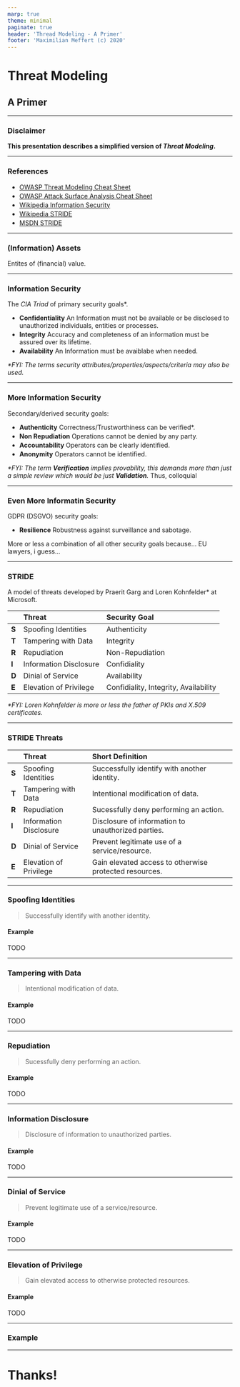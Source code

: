 ```yaml
---
marp: true
theme: minimal
paginate: true
header: 'Thread Modeling - A Primer'
footer: 'Maximilian Meffert (c) 2020'
---
```


# Threat Modeling
## A Primer

---

### Disclaimer

**This presentation describes a simplified version of _Threat Modeling_.**

---

### References

* [OWASP Threat Modeling Cheat Sheet](https://cheatsheetseries.owasp.org/cheatsheets/Threat_Modeling_Cheat_Sheet.html)
* [OWASP Attack Surface Analysis Cheat Sheet](https://cheatsheetseries.owasp.org/cheatsheets/Attack_Surface_Analysis_Cheat_Sheet.html)
* [Wikipedia Information Security](https://en.wikipedia.org/wiki/Information_security)
* [Wikipedia STRIDE](https://en.wikipedia.org/wiki/STRIDE_%28security%29)
* [MSDN STRIDE](https://docs.microsoft.com/en-us/previous-versions/commerce-server/ee823878(v=cs.20)?redirectedfrom=MSDN)

---

### (Information) Assets
Entites of (financial) value.

---

<style scoped>
li {
    margin: 3px
}
</style>

### Information Security

The _CIA Triad_ of primary security goals*.

* __Confidentiality__
An Information must not be available or be disclosed to unauthorized individuals, entities or processes.
* __Integrity__
Accuracy and completeness of an information must be assured over its lifetime.
* __Availability__
An Information must be avaiblabe when needed.

_*FYI: The terms security attributes/properties/aspects/criteria may also be used._

---

<style scoped>
li {
    margin: 3px
}
</style>

### More Information Security

Secondary/derived security goals:

* __Authenticity__
Correctness/Trustworthiness can be verified*.
* __Non Repudiation__
Operations cannot be denied by any party.
* __Accountability__
Operators can be clearly identified.
* __Anonymity__
Operators cannot be identified.

_*FYI: The term **Verification** implies provability, this demands more than just a simple review which would be just **Validation**._ Thus,  colloquial 

---

### Even More Informatin Security

GDPR (DSGVO) security goals:

* __Resilience__
Robustness against surveillance and sabotage.

More or less a combination of all other security goals because... EU lawyers, i guess...

---

### STRIDE

A model of threats developed by Praerit Garg and Loren Kohnfelder* at Microsoft.

|| Threat | Security Goal | 
|:-|:-|:-|
| __S__ | Spoofing Identities | Authenticity |
| __T__ | Tampering with Data | Integrity |
| __R__ | Repudiation | Non-Repudiation|
| __I__ | Information Disclosure | Confidiality |
| __D__ | Dinial of Service | Availability |
| __E__ | Elevation of Privilege | Confidiality, Integrity, Availability |

_*FYI: Loren Kohnfelder is more or less the father of PKIs and X.509 certificates._

---
### STRIDE Threats

|| Threat | Short Definition | 
|:-|:-|:-|
| __S__ | Spoofing Identities | Successfully identify with another identity. |
| __T__ | Tampering with Data | Intentional modification of data. |
| __R__ | Repudiation | Sucessfully deny performing an action.|
| __I__ | Information Disclosure | Disclosure of information to unauthorized parties. |
| __D__ | Dinial of Service | Prevent legitimate use of a service/resource. |
| __E__ | Elevation of Privilege | Gain elevated access to otherwise protected resources. |

---

### Spoofing Identities

> Successfully identify with another identity.

#### Example

TODO

---

### Tampering with Data

> Intentional modification of data.

#### Example

TODO

---

### Repudiation

> Sucessfully deny performing an action.

#### Example

TODO

---

### Information Disclosure

> Disclosure of information to unauthorized parties.

#### Example

TODO

---

### Dinial of Service

> Prevent legitimate use of a service/resource.

#### Example

TODO

---

### Elevation of Privilege

> Gain elevated access to otherwise protected resources.

#### Example

TODO

---

### Example

---

# Thanks!
